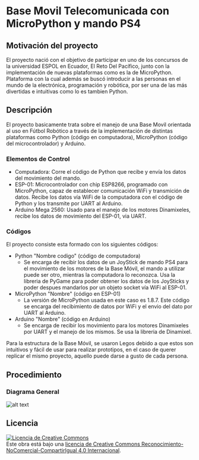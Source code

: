 # Base Movil Telecomunicada con MicroPython y mando PS4

## Motivación del proyecto
El proyecto nació con el objetivo de participar en uno de los concursos de la universidad ESPOL en Ecuador, El Reto Del Pacífico, junto con la implementación de nuevas plataformas como es la de MicroPython. Plataforma con la cual además se buscó introducir a las personas en el mundo de la electrónica, programación y robótica, por ser una de las más divertidas e intuitivas como lo es tambien Python.

## Descripción
El proyecto basicamente trata sobre el manejo de una Base Movil orientada al uso en Fútbol Robótico a través de la implementación de distintas plataformas como Python (código en computadora), MicroPython (código del microcontrolador) y Arduino.

### Elementos de Control

* Computadora: Corre el código de Python que recibe y envía los datos del movimiento del mando.
* ESP-01: Microcontrolador con chip ESP8266, programado con MicroPython, capaz de establecer comunicación WiFi y transmición de datos. Recibe los datos vía WiFi de la computadora con el código de Python y los transmite por UART al Arduino.
* Arduino Mega 2560: Usado para el manejo de los motores Dinamixeles, recibe los datos de movimiento del ESP-01, via UART.

### Códigos
El proyecto consiste esta formado con los siguientes códigos:

* Python "Nombre codigo" (código de computadora)
	* Se encarga de recibir los datos de un JoyStick de mando PS4 para el movimiento de los motores de la Base Móvil, el mando a utilizar puede ser otro, mientras la computadora lo reconozca. Usa la libreria de PyGame para poder obtener los datos de los JoySticks y poder despues mandarlos por un objeto socket vía WiFi al ESP-01.
* MicroPython "Nombre" (código en ESP-01)
	* La versión de MicroPython usada en este caso es 1.8.7. Este código se encarga del recibimiento de datos por WiFi y el envio del dato por UART al Arduino.
* Arduino "Nombre" (código en Arduino)
	* Se encarga de recibir los movimiento para los motores Dinamixeles por UART y el manejo de los mismos. Se usa la libreria de Dinamixel.

Para la estructura de la Base Móvil, se usaron Legos debido a que estos son intuitivos y fácil de usar para realizar prototipos, en el caso de querer replicar el mismo proyecto, aquello puede darse a gusto de cada persona.

## Procedimiento

### Diagrama General

![alt text](https://github.com/FunPythonEC/Futbol_soccer/blob/master/BaseMovilTelecomunicado/Imagenes/diagramaBaseMovil.png)

## Licencia
<a rel="license" href="http://creativecommons.org/licenses/by-nc-sa/4.0/"><img alt="Licencia de Creative Commons" style="border-width:0" src="https://i.creativecommons.org/l/by-nc-sa/4.0/88x31.png" /></a><br />Este obra está bajo una <a rel="license" href="http://creativecommons.org/licenses/by-nc-sa/4.0/">licencia de Creative Commons Reconocimiento-NoComercial-CompartirIgual 4.0 Internacional</a>.

